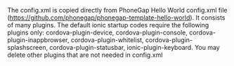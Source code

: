 
The config.xml is copied directly from PhoneGap Hello World config.xml file
(https://github.com/phonegap/phonegap-template-hello-world).
It consists of many plugins.
The default ionic startup codes require the following plugins only:
cordova-plugin-device,
cordova-plugin-console,
cordova-plugin-inappbrowser,
cordova-plugin-whitelist,
cordova-plugin-splashscreen,
cordova-plugin-statusbar,
ionic-plugin-keyboard.
You may delete other plugins that are not needed in config.xml
